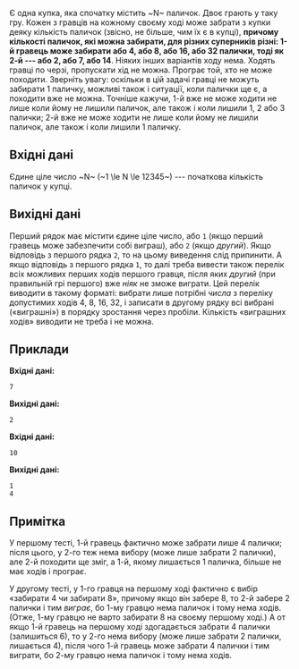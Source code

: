 ﻿Є одна купка, яка спочатку містить ~N~ паличок.
Двоє грають у таку гру.
Кожен з гравців на кожному своєму ході може забрати з купки деяку кількість паличок (звісно, не більше, чим їх є в купці), **причому кількості паличок, які можна забирати, для різних суперників різні: 1-й гравець може забирати або 4, або 8, або 16, або 32 палички, тоді як 2-й --- або 2, або 7, або 14**.
Ніяких інших варіантів ходу нема.
Ходять гравці по черзі, пропускати хід не можна.
Програє той, хто не може походити. Зверніть увагу: оскільки в цій задачі гравці не можуть забирати 1 паличку, можливі також і ситуації, коли палички ще є, а походити вже не можна. Точніше кажучи, 1-й вже не може ходити не лише коли йому не лишили паличок, але також і коли лишили 1, 2 або 3 палички; 2-й вже не може ходити не лише коли йому не лишили паличок, але також і коли лишили 1 паличку.

## Вхідні дані
Єдине ціле число ~N~ (~1 \le N \le 12345~) --- початкова кількість паличок у купці.

## Вихідні дані
Перший рядок має містити єдине ціле число, або `1` (якщо перший гравець може забезпечити собі виграш), або `2` (якщо *другий*).
Якщо відповідь з першого рядка `2`, то на цьому виведення слід припинити. А якщо відповідь з першого рядка `1`, то далі треба вивести також перелік всіх можливих перших ходів першого гравця, після яких *другий* (при правильній грі першого) вже *ніяк* не зможе виграти. Цей перелік виводити в такому форматі: вибрати лише потрібні *числа* з переліку допустимих ходів 4, 8, 16, 32, і записати в другому рядку всі вибрані («виграшні») в порядку зростання через пробіли. Кількість «виграшних ходів» виводити не треба і не можна.

## Приклади

**Вхідні дані:**
```
7
```

**Вихідні дані:**
```
2
```

**Вхідні дані:**
```
10
```

**Вихідні дані:**
```
1
4
```

## Примітка
У першому тесті, 1-й гравець фактично може забрати лише 4 палички; після цього, у 2-го теж нема вибору (може лише забрати 2 палички), але 2-й походити ще зміг, а 1-й, якому лишається 1 паличка, більше не має ходів і програ*є*.

У другому тесті, у 1-го гравця на першому ході фактично є вибір «забирати 4 чи забирати 8», причому якщо він забере 8, то 2-й забере 2 палички і тим *виграє*, бо 1-му гравцю нема паличок і тому нема ходів. (Отже, 1-му гравцю не варто забирати 8 на своєму першому ході.) А от якщо 1-й гравець на першому ході здогадається забрати 4 палички (залишиться 6), то у 2-го нема вибору (може лише забрати 2 палички, лишається 4), після чого 1-й гравець може забрати 4 палички і тим виграти, бо 2-му гравцю нема паличок і тому нема ходів.